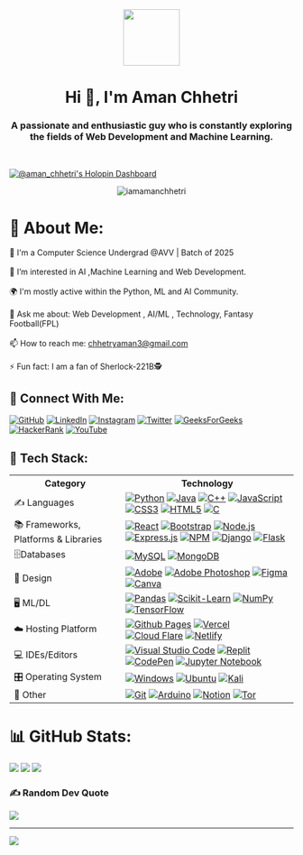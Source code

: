 <div id="header" align="center">
  <img src="https://media.giphy.com/media/M9gbBd9nbDrOTu1Mqx/giphy.gif" width="100"/>
</div>

<h1 align="center">Hi 👋, I'm Aman Chhetri</h1>
<h3 align="center">A passionate and enthusiastic guy who is constantly exploring the fields of Web Development and Machine Learning.</h3><br>

[![@aman_chhetri's Holopin Dashboard](https://holopin.me/aman_chhetri)](https://holopin.io/@aman_chhetri)

<p align="center"> <img src="https://komarev.com/ghpvc/?username=iamamanchhetri&label=Profile%20views&color=0e75b6&style=flat" alt="iamamanchhetri" /> </p>

# 💫 About Me:
🏢 I'm a Computer Science Undergrad @AVV | Batch of 2025<br><br>👀 I’m interested in AI ,Machine Learning and Web Development.<br><br>🌍 I'm mostly active within the Python, ML and AI Community.<br><br>💬 Ask me about: Web Development , AI/ML , Technology, Fantasy Football(FPL)<br><br>📫 How to reach me: chhetryaman3@gmail.com<br><br>⚡ Fun fact: I am a fan of Sherlock-221B🕵️

## 💬 Connect With Me:
[![GitHub](https://img.shields.io/badge/github-%23121011.svg?style=for-the-badge&logo=github&logoColor=white)](https://github.com/aman-chhetri)  [![LinkedIn](https://img.shields.io/badge/linkedin-%230077B5.svg?style=for-the-badge&logo=linkedin&logoColor=white)](https://www.linkedin.com/in/amankshetri/)  [![Instagram](https://img.shields.io/badge/Instagram-%23E4405F.svg?style=for-the-badge&logo=Instagram&logoColor=white)](https://www.instagram.com/aman_chhetry/)  [![Twitter](https://img.shields.io/badge/Twitter-%231DA1F2.svg?style=for-the-badge&logo=Twitter&logoColor=white)](https://twitter.com/iamamanchhetri) [![GeeksForGeeks](https://img.shields.io/badge/GeeksforGeeks-gray?style=for-the-badge&logo=geeksforgeeks&logoColor=35914c)](https://auth.geeksforgeeks.org/user/chhetryaman) [![HackerRank](https://img.shields.io/badge/-Hackerrank-2EC866?style=for-the-badge&logo=HackerRank&logoColor=white)](https://www.hackerrank.com/amanchhetri)  [![YouTube](https://img.shields.io/badge/YouTube-%23FF0000.svg?style=for-the-badge&logo=YouTube&logoColor=white)](https://youtube.com/@amankshetri)

## 🧠 Tech Stack:

<table>
    <tr>
        <th>Category</th>
        <th>Technology</th>
    </tr>
    <tr>
        <td>✍ Languages</td>
        <td>
          <a href="https://www.python.org"><img
                    src="https://img.shields.io/badge/python-3670A0?style=for-the-badge&amp;logo=python&amp;logoColor=ffdd54"
                    alt="Python" /></a>
           <a href="https://www.java.com/en/"><img
                    src="https://img.shields.io/badge/java-%23ED8B00.svg?style=for-the-badge&logo=openjdk&logoColor=white"
                    alt="Java" /></a>
          <a href="https://www.w3schools.com/cpp/"><img
                    src="https://img.shields.io/badge/c++-%2300599C.svg?style=for-the-badge&amp;logo=c%2B%2B&amp;logoColor=white"
                    alt="C++" /></a>
          <a href="https://www.javascript.com/"><img
                    src="https://img.shields.io/badge/javascript-%23323330.svg?style=for-the-badge&amp;logo=javascript&amp;logoColor=%23F7DF1E"
                    alt="JavaScript" /></a>
          <a href="https://www.css3.com/"><img
                    src="https://img.shields.io/badge/css3-%231572B6.svg?style=for-the-badge&amp;logo=css3&amp;logoColor=white"
                    alt="CSS3" /></a>
           <a href="https://html5.org/"><img
                    src="https://img.shields.io/badge/html5-%23E34F26.svg?style=for-the-badge&amp;logo=html5&amp;logoColor=white"
                    alt="HTML5" /></a>
            <a href="https://www.cprogramming.com/"><img
                    src="https://img.shields.io/badge/c-%2300599C.svg?style=for-the-badge&amp;logo=c&amp;logoColor=white"
                    alt="C" /></a>
        </td>
    </tr>
    <tr>
        <td>📚 Frameworks, Platforms &amp; Libraries</td>
        <td>
          <a href="https://react.dev/"><img
                    src="https://img.shields.io/badge/react-%2320232a.svg?style=for-the-badge&logo=react&logoColor=%2361DAFB"
                    alt="React" /></a>
          <a href="https://getbootstrap.com/"><img
                    src="https://img.shields.io/badge/bootstrap-%238511FA.svg?style=for-the-badge&logo=bootstrap&logoColor=white"
                    alt="Bootstrap" /></a>
           <a href="https://nodejs.org/en"><img
                    src="https://img.shields.io/badge/Node.js-43853D?style=for-the-badge&logo=node.js&logoColor=white"
                    alt="Node.js" /></a>
          <a href="https://expressjs.com/"><img
                    src="https://img.shields.io/badge/express.js-%23404d59.svg?style=for-the-badge&logo=express&logoColor=%2361DAFB"
                    alt="Express.js" /></a>
          <a href="https://www.npmjs.com/"><img
                    src="https://img.shields.io/badge/NPM-%23CB3837.svg?style=for-the-badge&logo=npm&logoColor=white"
                    alt="NPM" /></a>
            <a href="https://www.djangoproject.com/"><img
                    src="https://img.shields.io/badge/django-%23092E20.svg?style=for-the-badge&amp;logo=django&amp;logoColor=white"
                    alt="Django" /></a>
            <a href="https://flask.palletsprojects.com/en/2.2.x/"><img
                    src="https://img.shields.io/badge/flask-%23000.svg?style=for-the-badge&amp;logo=flask&amp;logoColor=white"
                    alt="Flask" /></a>
        </td>
    </tr>
    <tr>
        <td>🗄️Databases</td>
        <td>
            <a href="https://www.mysql.com/"><img
                    src="https://img.shields.io/badge/mysql-%2300f.svg?style=for-the-badge&amp;logo=mysql&amp;logoColor=white"
                    alt="MySQL" /></a>
          <a href="https://www.mongodb.com/"><img
                    src="https://img.shields.io/badge/MongoDB-%234ea94b.svg?style=for-the-badge&logo=mongodb&logoColor=white"
                    alt="MongoDB" /></a>
<!--           <a href="https://firebase.google.com/"><img
                    src="https://img.shields.io/badge/Firebase-039BE5?style=for-the-badge&logo=Firebase&logoColor=white"
                    alt="Firebase" /></a> -->
        </td>
    </tr>
    <tr>
        <td>🎨 Design</td>
        <td>
          <a href="https://www.adobe.com/"><img
                    src="https://img.shields.io/badge/adobe-%23FF0000.svg?style=for-the-badge&logo=adobe&logoColor=white"
                    alt="Adobe" /></a>
            <a href="https://www.adobe.com/products/photoshop.html"><img
                    src="https://img.shields.io/badge/adobephotoshop-%2331A8FF.svg?style=for-the-badge&amp;logo=adobephotoshop&amp;logoColor=white"
                    alt="Adobe Photoshop" /></a>
            <a href="https://www.figma.com/"><img
                    src="https://img.shields.io/badge/figma-%23F24E1E.svg?style=for-the-badge&amp;logo=figma&amp;logoColor=white"
                    alt="Figma" /></a>
            <a href="https://www.canva.com/"><img
                    src="https://img.shields.io/badge/Canva-%2300C4CC.svg?style=for-the-badge&amp;logo=Canva&amp;logoColor=white"
                    alt="Canva" /></a>
        </td>
    </tr>
    <tr>
        <td>🖥️ ML/DL</td>
        <td>
            <a href="https://pandas.pydata.org/"><img
                    src="https://img.shields.io/badge/pandas-%23150458.svg?style=for-the-badge&amp;logo=pandas&amp;logoColor=white"
                    alt="Pandas" /></a>
           <a href="https://scikit-learn.org/stable/"><img
                    src="https://img.shields.io/badge/scikit--learn-%23F7931E.svg?style=for-the-badge&logo=scikit-learn&logoColor=white"
                    alt="Scikit-Learn" /></a>
            <a href="https://numpy.org/"><img
                    src="https://img.shields.io/badge/numpy-%23013243.svg?style=for-the-badge&amp;logo=numpy&amp;logoColor=white"
                    alt="NumPy" /></a>         
          <a href="https://www.tensorflow.org/"><img
                    src="https://img.shields.io/badge/TensorFlow-%23FF6F00.svg?style=for-the-badge&logo=TensorFlow&logoColor=white"
                    alt="TensorFlow" /></a>
        </td>
    </tr>
  <tr>
        <td>☁️ Hosting Platform</td>
        <td>
            <a href="https://pages.github.com/"><img
                    src="https://img.shields.io/badge/github%20pages-121013?style=for-the-badge&logo=github&logoColor=white"
                    alt="Github Pages" /></a>
            <a href="https://vercel.com/"><img
                    src="https://img.shields.io/badge/vercel-%23000000.svg?style=for-the-badge&logo=vercel&logoColor=white"
                    alt="Vercel" /></a>
          <a href="https://www.cloudflare.com/"><img
                    src="https://img.shields.io/badge/Cloudflare-F38020?style=for-the-badge&logo=Cloudflare&logoColor=white"
                    alt="Cloud Flare" /></a>
          <a href="https://www.netlify.com/"><img
                    src="https://img.shields.io/badge/netlify-%23000000.svg?style=for-the-badge&logo=netlify&logoColor=#00C7B7"
                    alt="Netlify" /></a>
        </td>
    </tr>
  <tr>
        <td>💻 IDEs/Editors</td>
        <td>
            <a href="https://code.visualstudio.com/"><img
                    src="https://img.shields.io/badge/Visual%20Studio%20Code-0078d7.svg?style=for-the-badge&logo=visual-studio-code&logoColor=white"
                    alt="Visual Studio Code" /></a>
            <a href="https://replit.com/"><img
                    src="https://img.shields.io/badge/Replit-DD1200?style=for-the-badge&logo=Replit&logoColor=white"
                    alt="Replit" /></a>
           <a href="https://codepen.io/"><img
                    src="https://img.shields.io/badge/CodePen-white?style=for-the-badge&logo=codepen&logoColor=black"
                    alt="CodePen" /></a>
          <a href="https://jupyter.org/"><img
                    src="https://img.shields.io/badge/jupyter-%23FA0F00.svg?style=for-the-badge&logo=jupyter&logoColor=white"
                    alt="Jupyter Notebook" /></a>
        </td>
    </tr>
  <tr>
        <td>🎛️ Operating System</td>
        <td>
            <a href="https://www.microsoft.com/en-us/windows?r=1"><img
                    src="https://img.shields.io/badge/Windows-0078D6?style=for-the-badge&logo=windows&logoColor=white"
                    alt="Windows" /></a>
          <a href="https://ubuntu.com/"><img
                    src="https://img.shields.io/badge/Ubuntu-E95420?style=for-the-badge&logo=ubuntu&logoColor=white"
                    alt="Ubuntu" /></a>
            <a href="https://www.kali.org/"><img
                    src="https://img.shields.io/badge/Kali-268BEE?style=for-the-badge&logo=kalilinux&logoColor=white"
                    alt="Kali" /></a>
        </td>
    </tr>
  <tr>
        <td>🥅 Other</td>
        <td>
          <a href="https://git-scm.com/"><img
                    src="https://img.shields.io/badge/git-%23F05033.svg?style=for-the-badge&logo=git&logoColor=white"
                    alt="Git" /></a>
            <a href="https://www.arduino.cc/"><img
                    src="https://img.shields.io/badge/-Arduino-00979D?style=for-the-badge&logo=Arduino&logoColor=white"
                    alt="Arduino" /></a>
          <a href="https://www.notion.so/"><img
                    src="https://img.shields.io/badge/Notion-%23000000.svg?style=for-the-badge&logo=notion&logoColor=white"
                    alt="Notion" /></a>
            <a href="https://www.torproject.org/"><img
                    src="https://img.shields.io/badge/tor-%237E4798.svg?style=for-the-badge&logo=tor-project&logoColor=white"
                    alt="Tor" /></a>
        </td>
    </tr>
</table>

# 📊 GitHub Stats:
![](https://github-readme-stats.vercel.app/api?username=aman-chhetri&theme=dark&hide_border=false&include_all_commits=false&count_private=false) 
![](https://github-readme-streak-stats.herokuapp.com/?user=aman-chhetri&theme=dark&hide_border=false)
![](https://github-readme-stats.vercel.app/api/top-langs/?username=aman-chhetri&theme=dark&hide_border=false&include_all_commits=false&count_private=false&layout=compact)

### ✍️ Random Dev Quote
![](https://quotes-github-readme.vercel.app/api?type=horizontal&theme=radical)

---
[![](https://visitcount.itsvg.in/api?id=aman-chhetri&icon=0&color=0)](https://visitcount.itsvg.in)

